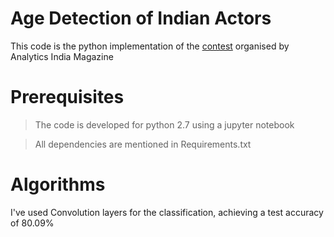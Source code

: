 # Age Detection of Indian Actors

This code is the python implementation of the [contest](https://datahack.analyticsvidhya.com/contest/practice-problem-age-detection/) 
organised by Analytics India Magazine

# Prerequisites

>The code is developed for python 2.7 using a jupyter notebook

>All dependencies are mentioned in Requirements.txt 

# Algorithms

I've used Convolution layers for the classification, achieving a test accuracy of 80.09%

